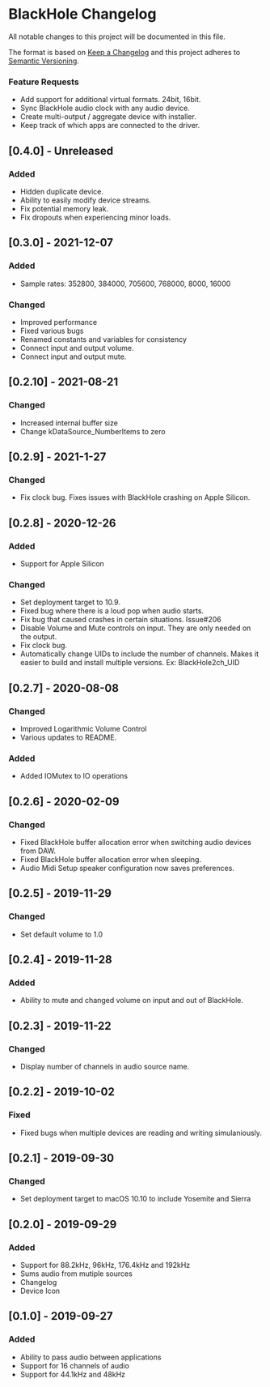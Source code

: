 #  BlackHole Changelog

All notable changes to this project will be documented in this file.

The format is based on [Keep a Changelog](http://keepachangelog.com/en/1.0.0/)
and this project adheres to [Semantic Versioning](http://semver.org/spec/v2.0.0.html).


### Feature Requests

- Add support for additional virtual formats. 24bit, 16bit.
- Sync BlackHole audio clock with any audio device.
- Create multi-output / aggregate device with installer.
- Keep track of which apps are connected to the driver.

## [0.4.0] - Unreleased
### Added
- Hidden duplicate device.
- Ability to easily modify device streams. 
- Fix potential memory leak.
- Fix dropouts when experiencing minor loads. 

## [0.3.0] - 2021-12-07

### Added
- Sample rates: 352800, 384000, 705600, 768000, 8000, 16000


### Changed
- Improved performance
- Fixed various bugs
- Renamed constants and variables for consistency
- Connect input and output volume.
- Connect input and output mute. 



## [0.2.10] - 2021-08-21
### Changed
- Increased internal buffer size
- Change kDataSource_NumberItems to zero



## [0.2.9] - 2021-1-27
### Changed
- Fix clock bug. Fixes issues with BlackHole crashing on Apple Silicon.

## [0.2.8] - 2020-12-26

### Added
- Support for Apple Silicon

### Changed
- Set deployment target to 10.9. 
- Fixed bug where there is a loud pop when audio starts.
- Fix bug that caused crashes in certain situations. Issue#206
- Disable Volume and Mute controls on input. They are only needed on the output. 
- Fix clock bug.
- Automatically change UIDs to include the number of channels. Makes it easier to build and install multiple versions. Ex: BlackHole2ch_UID


## [0.2.7] - 2020-08-08
### Changed
- Improved Logarithmic Volume Control
- Various updates to README. 

### Added
- Added IOMutex to IO operations

## [0.2.6] - 2020-02-09
### Changed
- Fixed BlackHole buffer allocation error when switching audio devices from DAW.
- Fixed BlackHole buffer allocation error when sleeping.
- Audio Midi Setup speaker configuration now saves preferences.

## [0.2.5] - 2019-11-29
### Changed
- Set default volume to 1.0

## [0.2.4] - 2019-11-28
### Added
- Ability to mute and changed volume on input and out of BlackHole. 

## [0.2.3] - 2019-11-22
### Changed
- Display number of channels in audio source name.

## [0.2.2] - 2019-10-02
### Fixed
- Fixed bugs when multiple devices are reading and writing simulaniously.


## [0.2.1] - 2019-09-30
### Changed
- Set deployment target to macOS 10.10 to include Yosemite and Sierra

## [0.2.0] - 2019-09-29
### Added
- Support for 88.2kHz, 96kHz, 176.4kHz and 192kHz
- Sums audio from mutiple sources
- Changelog
- Device Icon

## [0.1.0] - 2019-09-27
### Added
- Ability to pass audio between applications
- Support for 16 channels of audio
- Support for 44.1kHz and 48kHz
